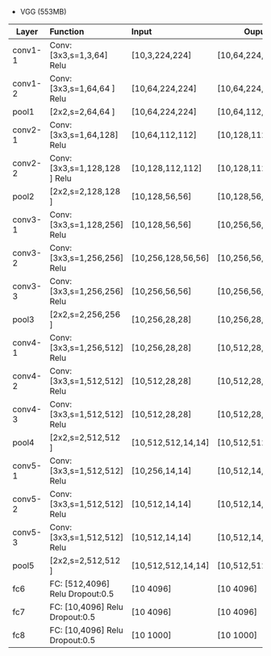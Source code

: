 * VGG (553MB)

| Layer        | Function        | Input | Ouput |
| ------------- |:-------------| :-----|-------|
| conv1-1     | Conv:[3x3,s=1,3,64] Relu| [10,3,224,224] | [10,64,224,224] |
| conv1-2     | Conv:[3x3,s=1,64,64 ] Relu| [10,64,224,224] | [10,64,224,224] |
| pool1     | [2x2,s=2,64,64 ] | [10,64,224,224] | [10,64,112,112] |
| conv2-1     | Conv:[3x3,s=1,64,128] Relu| [10,64,112,112] | [10,128,112,112] |
| conv2-2     | Conv:[3x3,s=1,128,128 ] Relu| [10,128,112,112] | [10,128,112,112] |
| pool2       | [2x2,s=2,128,128 ] | [10,128,56,56] | [10,128,56,56] |
| conv3-1     | Conv:[3x3,s=1,128,256] Relu| [10,128,56,56] | [10,256,56,56] |
| conv3-2     | Conv:[3x3,s=1,256,256] Relu| [10,256,128,56,56] | [10,256,56,56] |
| conv3-3     | Conv:[3x3,s=1,256,256] Relu| [10,256,56,56] | [10,256,56,56] |
| pool3       | [2x2,s=2,256,256 ] | [10,256,28,28] | [10,256,28,28] |
| conv4-1     | Conv:[3x3,s=1,256,512] Relu| [10,256,28,28] | [10,512,28,28] |
| conv4-2     | Conv:[3x3,s=1,512,512] Relu| [10,512,28,28] | [10,512,28,28] |
| conv4-3     | Conv:[3x3,s=1,512,512] Relu| [10,512,28,28] | [10,512,28,28] |
| pool4       | [2x2,s=2,512,512 ] | [10,512,512,14,14] | [10,512,512,14,14] |
| conv5-1     | Conv:[3x3,s=1,512,512] Relu| [10,256,14,14] | [10,512,14,14] |
| conv5-2     | Conv:[3x3,s=1,512,512] Relu| [10,512,14,14] | [10,512,14,14] |
| conv5-3     | Conv:[3x3,s=1,512,512] Relu| [10,512,14,14] | [10,512,14,14] |
| pool5       | [2x2,s=2,512,512 ] | [10,512,512,14,14] | [10,512,512,7,7] |
| fc6         | FC: [512,4096] Relu Dropout:0.5 | [10 4096] | [10 4096] |
| fc7         | FC: [10,4096] Relu Dropout:0.5 | [10 4096] | [10 4096] |
| fc8         | FC: [10,4096] Relu Dropout:0.5 | [10 1000] | [10 1000] |
